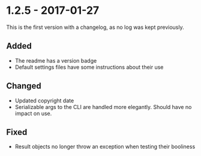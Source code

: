 # 1.2.5 - 2017-01-27

This is the first version with a changelog, as no log was kept previously.

## Added

* The readme has a version badge
* Default settings files have some instructions about their use

## Changed

* Updated copyright date
* Serializable args to the CLI are handled more elegantly. Should have no impact on use.

## Fixed

* Result objects no longer throw an exception when testing their booliness
